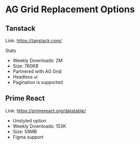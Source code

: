 # AG Grid Replacement Options

## Tanstack
Link: https://tanstack.com/

Stats
- Weekly Downloads: 2M
- Size: 760KB
- Partnered with AG Grid
- Headless ui
- Pagination is supported

## Prime React
Link: https://primereact.org/datatable/
- Unstyled option
- Weekly Downloads: 153K
- Size: 59MB
- Figma support



